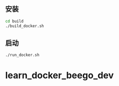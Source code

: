 ## 安装
```bash
cd build
./build_docker.sh
```

## 启动
```bash
./run_docker.sh
```
# learn_docker_beego_dev
